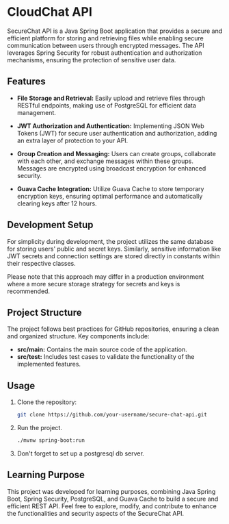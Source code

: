 # CloudChat API

SecureChat API is a Java Spring Boot application that provides a secure and efficient platform for storing and retrieving files while enabling secure communication between users through encrypted messages. The API leverages Spring Security for robust authentication and authorization mechanisms, ensuring the protection of sensitive user data.

## Features

- **File Storage and Retrieval:** Easily upload and retrieve files through RESTful endpoints, making use of PostgreSQL for efficient data management.

- **JWT Authorization and Authentication:** Implementing JSON Web Tokens (JWT) for secure user authentication and authorization, adding an extra layer of protection to your API.

- **Group Creation and Messaging:** Users can create groups, collaborate with each other, and exchange messages within these groups. Messages are encrypted using broadcast encryption for enhanced security.

- **Guava Cache Integration:** Utilize Guava Cache to store temporary encryption keys, ensuring optimal performance and automatically clearing keys after 12 hours.

## Development Setup

For simplicity during development, the project utilizes the same database for storing users' public and secret keys. Similarly, sensitive information like JWT secrets and connection settings are stored directly in constants within their respective classes.

Please note that this approach may differ in a production environment where a more secure storage strategy for secrets and keys is recommended.

## Project Structure

The project follows best practices for GitHub repositories, ensuring a clean and organized structure. Key components include:

- **src/main:** Contains the main source code of the application.
- **src/test:** Includes test cases to validate the functionality of the implemented features.

## Usage

1. Clone the repository:

   ```bash
   git clone https://github.com/your-username/secure-chat-api.git
2. Run the project.
  
   ```bash
   ./mvnw spring-boot:run

3. Don't forget to set up a postgresql db server.
## Learning Purpose

This project was developed for learning purposes, combining Java Spring Boot, Spring Security, PostgreSQL, and Guava Cache to build a secure and efficient REST API. Feel free to explore, modify, and contribute to enhance the functionalities and security aspects of the SecureChat API.
